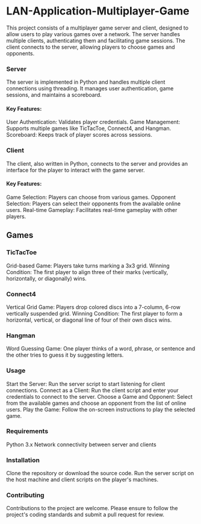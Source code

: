 # LAN-Application-Multiplayer-Game
This project consists of a multiplayer game server and client, designed to allow users to play various games over a network. The server handles multiple clients, authenticating them and facilitating game sessions. The client connects to the server, allowing players to choose games and opponents.

### Server
The server is implemented in Python and handles multiple client connections using threading. It manages user authentication, game sessions, and maintains a scoreboard.

#### Key Features:
User Authentication: Validates player credentials.
Game Management: Supports multiple games like TicTacToe, Connect4, and Hangman.
Scoreboard: Keeps track of player scores across sessions.
### Client
The client, also written in Python, connects to the server and provides an interface for the player to interact with the game server.

#### Key Features:
Game Selection: Players can choose from various games.
Opponent Selection: Players can select their opponents from the available online users.
Real-time Gameplay: Facilitates real-time gameplay with other players.
## Games
### TicTacToe
Grid-based Game: Players take turns marking a 3x3 grid.
Winning Condition: The first player to align three of their marks (vertically, horizontally, or diagonally) wins.
### Connect4
Vertical Grid Game: Players drop colored discs into a 7-column, 6-row vertically suspended grid.
Winning Condition: The first player to form a horizontal, vertical, or diagonal line of four of their own discs wins.
### Hangman
Word Guessing Game: One player thinks of a word, phrase, or sentence and the other tries to guess it by suggesting letters.
### Usage
Start the Server: Run the server script to start listening for client connections.
Connect as a Client: Run the client script and enter your credentials to connect to the server.
Choose a Game and Opponent: Select from the available games and choose an opponent from the list of online users.
Play the Game: Follow the on-screen instructions to play the selected game.
### Requirements
Python 3.x
Network connectivity between server and clients
### Installation
Clone the repository or download the source code. Run the server script on the host machine and client scripts on the player's machines.

### Contributing
Contributions to the project are welcome. Please ensure to follow the project's coding standards and submit a pull request for review.
